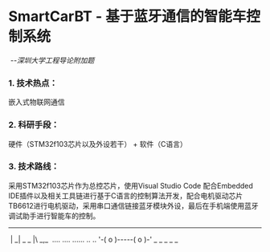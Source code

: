 # **SmartCarBT - 基于蓝牙通信的智能车控制系统**

​									--*深圳大学工程导论附加题*

### 1. 技术热点：

嵌入式物联网通信

### 2. 科研手段：

硬件（STM32f103芯片以及外设若干） + 软件（C语言）

### 3. 技术路线：

采用STM32f103芯片作为总控芯片，使用Visual Studio Code 配合Embedded IDE插件以及相关工具链进行基于C语言的控制算法开发，配合电机驱动芯片TB6612进行电机驱动，采用串口通信链接蓝牙模块外设，最后在手机端使用蓝牙调试助手进行智能车的控制。

______
​												| _|   _ _ |\  _,\_
​									.... ....  ...... .. .. '-( o )-----( o )-' _   _   _   _   _   


